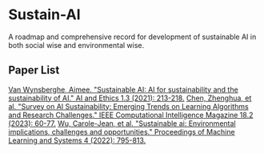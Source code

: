 # Sustain-AI
A roadmap and comprehensive record for development of sustainable AI in both social wise and environmental wise.

## Paper List
[Van Wynsberghe, Aimee. "Sustainable AI: AI for sustainability and the sustainability of AI." AI and Ethics 1.3 (2021): 213-218.](https://link.springer.com/article/10.1007/s43681-021-00043-6)
[Chen, Zhenghua, et al. "Survey on AI Sustainability: Emerging Trends on Learning Algorithms and Research Challenges." IEEE Computational Intelligence Magazine 18.2 (2023): 60-77.](https://ieeexplore.ieee.org/abstract/document/10102375)
[Wu, Carole-Jean, et al. "Sustainable ai: Environmental implications, challenges and opportunities." Proceedings of Machine Learning and Systems 4 (2022): 795-813.](https://proceedings.mlsys.org/paper_files/paper/2022/file/ed3d2c21991e3bef5e069713af9fa6ca-Paper.pdf)
